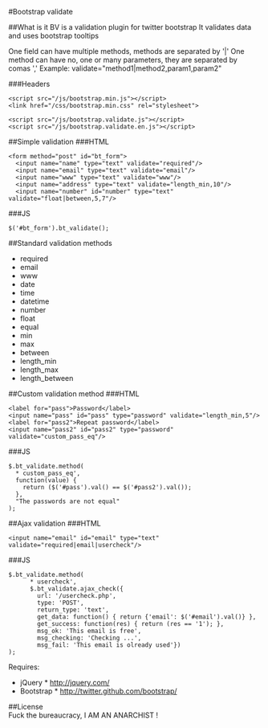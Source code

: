 #Bootstrap validate

##What is it
BV is a validation plugin for twitter bootstrap
It validates data and uses bootstrap tooltips

One field can have multiple methods, methods are separated by '|'
One method can have no, one or many parameters, they are separated by comas ','
Example: validate="method1|method2,param1,param2"

###Headers
    <script src="/js/jquery.js"></script>

    <script src="/js/bootstrap.min.js"></script>
    <link href="/css/bootstrap.min.css" rel="stylesheet">

    <script src="/js/bootstrap.validate.js"></script>
    <script src="/js/bootstrap.validate.en.js"></script>

##Simple validation
###HTML

    <form method="post" id="bt_form">
      <input name="name" type="text" validate="required"/>
      <input name="email" type="text" validate="email"/>
      <input name="www" type="text" validate="www"/>
      <input name="address" type="text" validate="length_min,10"/>
      <input name="number" id="number" type="text" validate="float|between,5,7"/>

###JS

    $('#bt_form').bt_validate();

##Standard validation methods
  * required
  * email
  * www
  * date
  * time
  * datetime
  * number
  * float
  * equal
  * min
  * max
  * between
  * length_min
  * length_max
  * length_between

##Custom validation method
###HTML

    <label for="pass">Password</label>
    <input name="pass" id="pass" type="password" validate="length_min,5"/>
    <label for="pass2">Repeat password</label>
    <input name="pass2" id="pass2" type="password" validate="custom_pass_eq"/>

###JS

    $.bt_validate.method(
      * custom_pass_eq', 
      function(value) {
        return ($('#pass').val() == $('#pass2').val());
      },
      "The passwords are not equal"
    );

##Ajax validation
###HTML

    <input name="email" id="email" type="text" validate="required|email|usercheck"/>

###JS

    $.bt_validate.method(
          * usercheck', 
          $.bt_validate.ajax_check({
            url: '/usercheck.php', 
            type: 'POST',
            return_type: 'text',
            get_data: function() { return {'email': $('#email').val()} }, 
            get_success: function(res) { return (res == '1'); },
            msg_ok: 'This email is free', 
            msg_checking: 'Checking ...', 
            msg_fail: 'This email is olready used'})
    );

Requires:
  * jQuery  *  http://jquery.com/
  * Bootstrap  *  http://twitter.github.com/bootstrap/

##License  
Fuck the bureaucracy, I AM AN ANARCHIST !